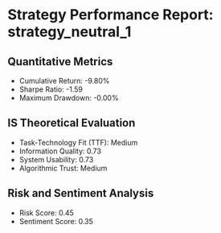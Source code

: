 # Strategy Performance Report: strategy_neutral_1

## Quantitative Metrics
- Cumulative Return: -9.80%
- Sharpe Ratio: -1.59
- Maximum Drawdown: -0.00%

## IS Theoretical Evaluation
- Task-Technology Fit (TTF): Medium
- Information Quality: 0.73
- System Usability: 0.73
- Algorithmic Trust: Medium

## Risk and Sentiment Analysis
- Risk Score: 0.45
- Sentiment Score: 0.35
